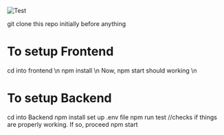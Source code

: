 ![Test](https://github.com/github/docs/actions/workflows/main.yml/badge.svg)

git clone this repo initially before anything

# To setup Frontend
cd into frontend \n
npm install \n
Now, npm start should working \n

# To setup Backend
cd into Backend
npm install
set up .env file
npm run test //checks if things are properly working. If so, proceed
npm start
